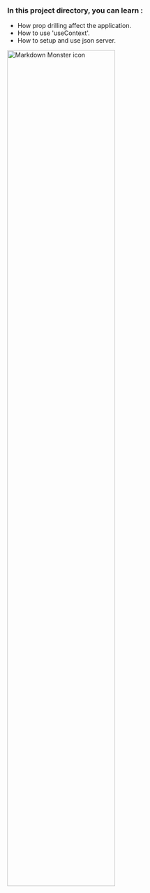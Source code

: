 ### In this project directory, you can learn : 

- How prop drilling affect the application.
- How to use 'useContext'.
- How to setup and use json server.
 
<img src="https://github.com/Girish-GAP/React-Projects/blob/master/app5/app5_view.png"
     alt="Markdown Monster icon"
     style="float: left; margin-right: 10px; width : 70%" />
